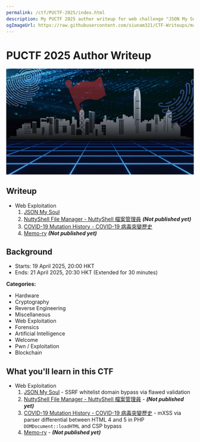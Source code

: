```yaml
---
permalink: /ctf/PUCTF-2025/index.html
description: My PUCTF 2025 author writeup for web challenge "JSON My Soul", "NuttyShell File Manager", "COVID-19 Mutation History", and "Memo-ry". Please note that "NuttyShell File Manager" and "Memo-ry" are not published yet.
ogImageUrl: https://raw.githubusercontent.com/siunam321/CTF-Writeups/main/PUCTF-2025/images/banner.png
---
```


# PUCTF 2025 Author Writeup

![](https://raw.githubusercontent.com/siunam321/CTF-Writeups/main/PUCTF-2025/images/banner.png)

## Writeup

- Web Exploitation
    1. [JSON My Soul](https://siunam321.github.io/ctf/PUCTF-2025/web/JSON-My-Soul/)
    3. [NuttyShell File Manager - NuttyShell 檔案管理員](https://siunam321.github.io/ctf/PUCTF-2025/web/NuttyShell-File-Manager/) ***(Not published yet)***
    2. [COVID-19 Mutation History - COVID-19 病毒突變歷史](https://siunam321.github.io/ctf/PUCTF-2025/web/COVID-19-Mutation-History/)
    4. [Memo-ry](https://siunam321.github.io/ctf/PUCTF-2025/web/Memo-ry/) ***(Not published yet)***

## Background

- Starts: 19 April 2025, 20:00 HKT
- Ends: 21 April 2025, 20:30 HKT (Extended for 30 minutes)

**Categories:**

- Hardware
- Cryptography
- Reverse Engineering
- Miscellaneous
- Web Exploitation
- Forensics
- Artificial Intelligence
- Welcome
- Pwn / Exploitation
- Blockchain

## What you'll learn in this CTF

- Web Exploitation
    1. [JSON My Soul](https://siunam321.github.io/ctf/PUCTF-2025/web/JSON-My-Soul/) - SSRF whitelist domain bypass via flawed validation
    3. [NuttyShell File Manager - NuttyShell 檔案管理員](https://siunam321.github.io/ctf/PUCTF-2025/web/NuttyShell-File-Manager/) - ***(Not published yet)***
    2. [COVID-19 Mutation History - COVID-19 病毒突變歷史](https://siunam321.github.io/ctf/PUCTF-2025/web/COVID-19-Mutation-History/) - mXSS via parser differential between HTML 4 and 5 in PHP `DOMDocument::loadHTML` and CSP bypass
    4. [Memo-ry](https://siunam321.github.io/ctf/PUCTF-2025/web/Memo-ry/) - ***(Not published yet)***
